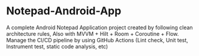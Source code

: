 # Notepad-Android-App
A complete Android Notepad Application project created by following clean architecture rules, Also with MVVM + Hilt + Room + Coroutine + Flow. Manage the CI/CD pipeline by using GitHub Actions (Lint check, Unit test, Instrument test, static code analysis, etc)
